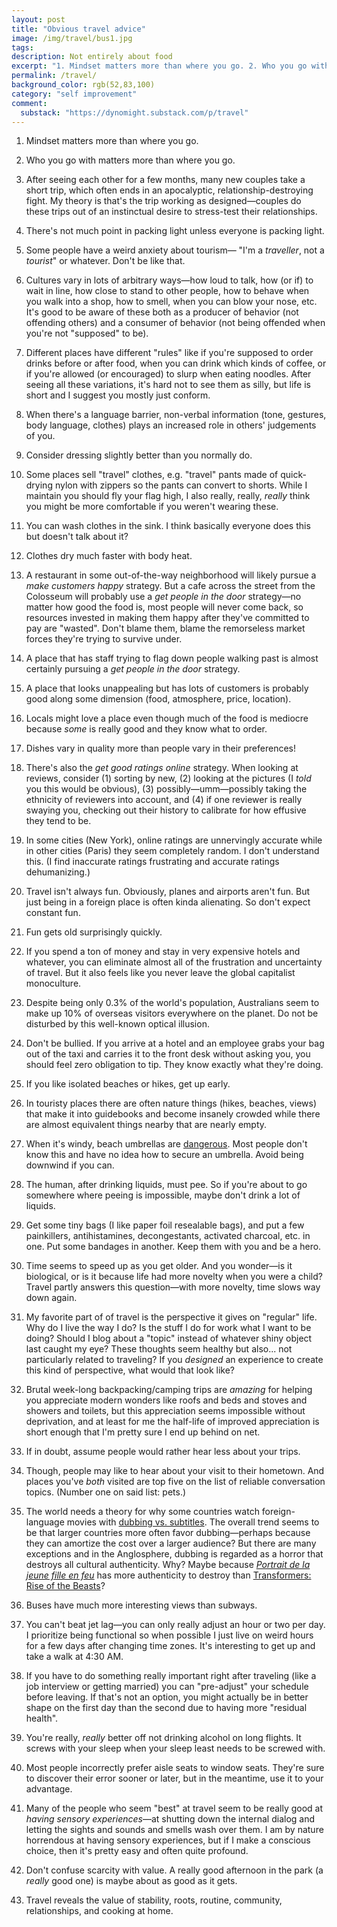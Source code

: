 ```yaml
---
layout: post
title: "Obvious travel advice"
image: /img/travel/bus1.jpg
tags: 
description: Not entirely about food
excerpt: "1. Mindset matters more than where you go. 2. Who you go with matters more than where you go. 3. After seeing each other for a few months, many new couples take a short trip, which often ends in an apocalyptic, relationship-destroying fight. My theory is that's the trip working as designed—couples do these trips out of an instinctual desire to stress-test their relationships."
permalink: /travel/
background_color: rgb(52,83,100)
category: "self improvement"
comment:
  substack: "https://dynomight.substack.com/p/travel"
---
```


1. Mindset matters more than where you go.

2. Who you go with matters more than where you go.

3. After seeing each other for a few months, many new couples take a short trip, which often ends in an apocalyptic, relationship-destroying fight. My theory is that's the trip working as designed—couples do these trips out of an instinctual desire to stress-test their relationships.

4. There's not much point in packing light unless everyone is packing light.

5. Some people have a weird anxiety about tourism— "I'm a *traveller*, not a *tourist*" or whatever. Don't be like that.

6. Cultures vary in lots of arbitrary ways—how loud to talk, how (or if) to wait in line, how close to stand to other people, how to behave when you walk into a shop, how to smell, when you can blow your nose, etc. It's good to be aware of these both as a producer of behavior (not offending others) and a consumer of behavior (not being offended when you're not "supposed" to be).

7. Different places have different "rules" like if you're supposed to order drinks before or after food, when you can drink which kinds of coffee, or if you're allowed (or encouraged) to slurp when eating noodles. After seeing all these variations, it's hard not to see them as silly, but life is short and I suggest you mostly just conform.

8. When there's a language barrier, non-verbal information (tone, gestures, body language, clothes) plays an increased role in others' judgements of you.

9. Consider dressing slightly better than you normally do.

10. Some places sell "travel" clothes, e.g. "travel" pants made of quick-drying nylon with zippers so the pants can convert to shorts. While I maintain you should fly your flag high, I also really, really, *really* think you might be more comfortable if you weren't wearing these.

11. You can wash clothes in the sink. I think basically everyone does this but doesn't talk about it?

12. Clothes dry much faster with body heat.

13. A restaurant in some out-of-the-way neighborhood will likely pursue a *make customers happy* strategy. But a cafe across the street from the Colosseum will probably use a *get people in the door* strategy—no matter how good the food is, most people will never come back, so resources invested in making them happy after they've committed to pay are "wasted". Don't blame them, blame the remorseless market forces they're trying to survive under.

14. A place that has staff trying to flag down people walking past is almost certainly pursuing a *get people in the door* strategy.

15. A place that looks unappealing but has lots of customers is probably good along some dimension (food, atmosphere, price, location).

16. Locals might love a place even though much of the food is mediocre because *some* is really good and they know what to order.

17. Dishes vary in quality more than people vary in their preferences!

18. There's also the *get good ratings online* strategy. When looking at reviews, consider (1) sorting by new, (2) looking at the pictures (I *told* you this would be obvious), (3) possibly—umm—possibly taking the ethnicity of reviewers into account, and (4) if one reviewer is really swaying you, checking out their history to calibrate for how effusive they tend to be.

19. In some cities (New York), online ratings are unnervingly accurate while in other cities (Paris) they seem completely random. I don't understand this. (I find inaccurate ratings frustrating and accurate ratings dehumanizing.)

20. Travel isn't always fun. Obviously, planes and airports aren't fun. But just being in a foreign place is often kinda alienating. So don't expect constant fun.

21. Fun gets old surprisingly quickly.

22. If you spend a ton of money and stay in very expensive hotels and whatever, you can eliminate almost all of the frustration and uncertainty of travel. But it also feels like you never leave the global capitalist monoculture.

23. Despite being only 0.3% of the world's population, Australians seem to make up 10% of overseas visitors everywhere on the planet. Do not be disturbed by this well-known optical illusion.

24. Don't be bullied. If you arrive at a hotel and an employee grabs your bag out of the taxi and carries it to the front desk without asking you, you should feel zero obligation to tip. They know exactly what they're doing.

25. If you like isolated beaches or hikes, get up early.

26. In touristy places there are often nature things (hikes, beaches, views) that make it into guidebooks and become insanely crowded while there are almost equivalent things nearby that are nearly empty.

27. When it's windy, beach umbrellas are [dangerous](https://www.bbc.com/news/world-us-canada-48360832). Most people don't know this and have no idea how to secure an umbrella. Avoid being downwind if you can.

28. The human, after drinking liquids, must pee. So if you're about to go somewhere where peeing is impossible, maybe don't drink a lot of liquids.

29. Get some tiny bags (I like paper foil resealable bags), and put a few painkillers, antihistamines, decongestants, activated charcoal, etc. in one. Put some bandages in another. Keep them with you and be a hero.

30. Time seems to speed up as you get older. And you wonder—is it biological, or is it because life had more novelty when you were a child? Travel partly answers this question—with more novelty, time slows way down again.

31. My favorite part of of travel is the perspective it gives on "regular" life. Why do I live the way I do? Is the stuff I do for work what I want to be doing? Should I blog about a "topic" instead of whatever shiny object last caught my eye? These thoughts seem healthy but also... not particularly related to traveling? If you *designed* an experience to create this kind of perspective, what would that look like?

32. Brutal week-long backpacking/camping trips are *amazing* for helping you appreciate modern wonders like roofs and beds and stoves and showers and toilets, but this appreciation seems impossible without deprivation, and at least for me the half-life of improved appreciation is short enough that I'm pretty sure I end up behind on net.

33. If in doubt, assume people would rather hear less about your trips.

34. Though, people may like to hear about your visit to their hometown. And places you've *both* visited are top five on the list of reliable conversation topics. (Number one on said list: pets.)

35. The world needs a theory for why some countries watch foreign-language movies with [dubbing vs. subtitles](https://en.wikipedia.org/wiki/Dubbing). The overall trend seems to be that larger countries more often favor dubbing—perhaps because they can amortize the cost over a larger audience? But there are many exceptions and in the Anglosphere, dubbing is regarded as a horror that destroys all cultural authenticity. Why? Maybe because [*Portrait de la jeune fille en feu*](https://en.wikipedia.org/wiki/Portrait_of_a_Lady_on_Fire) has more authenticity to destroy than [Transformers: Rise of the Beasts](https://en.wikipedia.org/wiki/Transformers:_Rise_of_the_Beasts)?

36. Buses have much more interesting views than subways.

37. You can't beat jet lag—you can only really adjust an hour or two per day. I prioritize being functional so when possible I just live on weird hours for a few days after changing time zones. It's interesting to get up and take a walk at 4:30 AM.

38. If you have to do something really important right after traveling (like a job interview or getting married) you can "pre-adjust" your schedule before leaving. If that's not an option, you might actually be in better shape on the first day than the second due to having more "residual health".

39. You're really, *really* better off not drinking alcohol on long flights. It screws with your sleep when your sleep least needs to be screwed with.

40. Most people incorrectly prefer aisle seats to window seats. They're sure to discover their error sooner or later, but in the meantime, use it to your advantage.

41. Many of the people who seem "best" at travel seem to be really good at *having sensory experiences*—at shutting down the internal dialog and letting the sights and sounds and smells wash over them. I am by nature horrendous at having sensory experiences, but if I make a conscious choice, then it's pretty easy and often quite profound.

42. Don't confuse scarcity with value. A really good afternoon in the park (a *really* good one) is maybe about as good as it gets.

43. Travel reveals the value of stability, roots, routine, community, relationships, and cooking at home.

